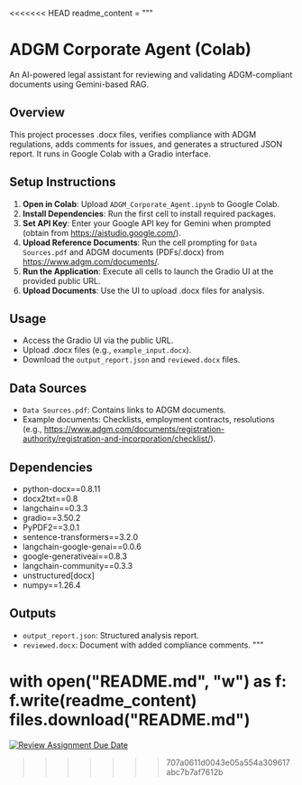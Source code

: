 <<<<<<< HEAD
readme_content = """
# ADGM Corporate Agent (Colab)

An AI-powered legal assistant for reviewing and validating ADGM-compliant documents using Gemini-based RAG.

## Overview
This project processes .docx files, verifies compliance with ADGM regulations, adds comments for issues, and generates a structured JSON report. It runs in Google Colab with a Gradio interface.

## Setup Instructions
1. **Open in Colab**: Upload `ADGM_Corporate_Agent.ipynb` to Google Colab[](https://colab.research.google.com/).
2. **Install Dependencies**: Run the first cell to install required packages.
3. **Set API Key**: Enter your Google API key for Gemini when prompted (obtain from https://aistudio.google.com/).
4. **Upload Reference Documents**: Run the cell prompting for `Data Sources.pdf` and ADGM documents (PDFs/.docx) from https://www.adgm.com/documents/.
5. **Run the Application**: Execute all cells to launch the Gradio UI at the provided public URL.
6. **Upload Documents**: Use the UI to upload .docx files for analysis.

## Usage
- Access the Gradio UI via the public URL.
- Upload .docx files (e.g., `example_input.docx`).
- Download the `output_report.json` and `reviewed.docx` files.

## Data Sources
- `Data Sources.pdf`: Contains links to ADGM documents.
- Example documents: Checklists, employment contracts, resolutions (e.g., https://www.adgm.com/documents/registration-authority/registration-and-incorporation/checklist/).

## Dependencies
- python-docx==0.8.11
- docx2txt==0.8
- langchain==0.3.3
- gradio==3.50.2
- PyPDF2==3.0.1
- sentence-transformers==3.2.0
- langchain-google-genai==0.0.6
- google-generativeai==0.8.3
- langchain-community==0.3.3
- unstructured[docx]
- numpy==1.26.4

## Outputs
- `output_report.json`: Structured analysis report.
- `reviewed.docx`: Document with added compliance comments.
"""

with open("README.md", "w") as f:
    f.write(readme_content)
files.download("README.md")
=======
[![Review Assignment Due Date](https://classroom.github.com/assets/deadline-readme-button-22041afd0340ce965d47ae6ef1cefeee28c7c493a6346c4f15d667ab976d596c.svg)](https://classroom.github.com/a/vgbm4cZ0)
>>>>>>> 707a0611d0043e05a554a309617abc7b7af7612b
